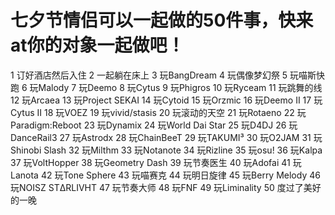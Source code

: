 # 七夕节情侣可以一起做的50件事，快来at你的对象一起做吧！
1 订好酒店然后入住
2 一起躺在床上
3 玩BangDream
4 玩偶像梦幻祭
5 玩喵斯快跑
6 玩Malody
7 玩Deemo
8 玩Cytus
9 玩Phigros
10 玩Ryceam
11 玩跳舞的线
12 玩Arcaea
13 玩Project SEKAI
14 玩Cytoid
15 玩Orzmic
16 玩Deemo II
17 玩 Cytus II
18 玩VOEZ
19 玩vivid/stasis
20 玩滚动的天空
21 玩Rotaeno
22 玩Paradigm:Reboot
23 玩Dynamix
24 玩World Dai Star
25 玩D4DJ
26 玩DanceRail3
27 玩Astrodx
28 玩ChainBeeT
29 玩TAKUMI³
30 玩O2JAM
31 玩Shinobi Slash
32 玩Milthm
33 玩Notanote
34 玩Rizline
35 玩osu!
36 玩Kalpa
37 玩VoltHopper
38 玩Geometry Dash
39 玩节奏医生
40 玩Adofai
41 玩Lanota
42 玩Tone Sphere
43 玩喵赛克
44 玩明日旋律
45 玩Berry Melody
46 玩NOISZ STΔRLIVHT
47 玩节奏大师
48 玩FNF
49 玩Liminality
50 度过了美好的一晚
